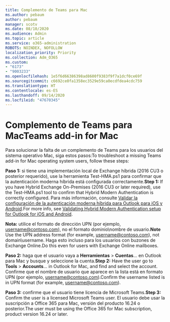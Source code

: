 ```yaml
---
title: Complemento de Teams para Mac
ms.author: pebaum
author: pebaum
manager: scotv
ms.date: 08/10/2020
ms.audience: Admin
ms.topic: article
ms.service: o365-administration
ROBOTS: NOINDEX, NOFOLLOW
localization_priority: Priority
ms.collection: Adm_O365
ms.custom:
- "6173"
- "9003233"
ms.openlocfilehash: 1e5f6d66386398ad8600f9383f9f7a1dcf0ce69f
ms.sourcegitcommit: c6692ce0fa1358ec3529e59ca0ecdfdea4cdc759
ms.translationtype: HT
ms.contentlocale: es-ES
ms.lasthandoff: 09/14/2020
ms.locfileid: "47670345"
---
```

# <a name="teams-add-in-for-mac"></a><span data-ttu-id="b293e-102">Complemento de Teams para Mac</span><span class="sxs-lookup"><span data-stu-id="b293e-102">Teams add-in for Mac</span></span>

<span data-ttu-id="b293e-103">Para solucionar la falta de un complemento de Teams para los usuarios del sistema operativo Mac, siga estos pasos:</span><span class="sxs-lookup"><span data-stu-id="b293e-103">To troubleshoot a missing Teams add-in for Mac operating system users, follow these steps:</span></span>

<span data-ttu-id="b293e-104">**Paso 1:** si tiene una implementación local de Exchange híbrida (2016 CU3 o posterior requerido), use la herramienta Test-HMA.ps1 para confirmar que la autenticación moderna híbrida está configurada correctamente.</span><span class="sxs-lookup"><span data-stu-id="b293e-104">**Step 1:** If you have Hybrid Exchange On-Premises (2016 CU3 or later required), use the Test-HMA.ps1 tool to confirm that Hybrid Modern Authentication is correctly configured.</span></span> <span data-ttu-id="b293e-105">Para más información, consulte [Validar la configuración de la autenticación moderna híbrida para Outlook para iOS y Android](https://aka.ms/AA980zq).</span><span class="sxs-lookup"><span data-stu-id="b293e-105">For more info, see [Validating Hybrid Modern Authentication setup for Outlook for iOS and Android](https://aka.ms/AA980zq).</span></span>  

<span data-ttu-id="b293e-106">**Nota:** utilice el formato de dirección UPN (por ejemplo, [username@contoso.com](mailto:username@contoso.com)), no el formato dominio\nombre de usuario.</span><span class="sxs-lookup"><span data-stu-id="b293e-106">**Note** Use the UPN address format (for example, [username@contoso.com](mailto:username@contoso.com)), not domain\username.</span></span> <span data-ttu-id="b293e-107">Haga esto incluso para los usuarios con buzones de Exchange Online.</span><span class="sxs-lookup"><span data-stu-id="b293e-107">Do this even for users with Exchange Online mailboxes.</span></span>

<span data-ttu-id="b293e-108">**Paso 2:** haga que el usuario vaya a **Herramientas** > **Cuentas**... en Outlook para Mac y busque y seleccione la cuenta.</span><span class="sxs-lookup"><span data-stu-id="b293e-108">**Step 2:** Have the user go to **Tools** > **Accounts**... in Outlook for Mac, and find and select the account.</span></span> <span data-ttu-id="b293e-109">Confirme que el nombre de usuario que aparece en la lista está en formato UPN (por ejemplo, [username@contoso.com](mailto:username@contoso.com)).</span><span class="sxs-lookup"><span data-stu-id="b293e-109">Confirm the username listed is in UPN format (for example, [username@contoso.com](mailto:username@contoso.com)).</span></span>

<span data-ttu-id="b293e-110">**Paso 3:** confirme que el usuario tiene licencia de Microsoft Teams.</span><span class="sxs-lookup"><span data-stu-id="b293e-110">**Step 3:** Confirm the user is a licensed Microsoft Teams user.</span></span> <span data-ttu-id="b293e-111">El usuario debe usar la suscripción a Office 365 para Mac, versión del producto 16.24 o posterior.</span><span class="sxs-lookup"><span data-stu-id="b293e-111">The user must be using the Office 365 for Mac subscription, product version 16.24 or later.</span></span>